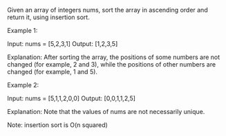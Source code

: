 
Given an array of integers nums, sort the array in ascending order and return it, using insertion sort.
 

Example 1:

Input: nums = [5,2,3,1]
Output: [1,2,3,5]


Explanation: After sorting the array, the positions of some numbers are not changed (for example, 2 and 3), while the positions of other numbers are changed (for example, 1 and 5).

Example 2:

Input: nums = [5,1,1,2,0,0]
Output: [0,0,1,1,2,5]


Explanation: Note that the values of nums are not necessarily unique.

Note: insertion sort is O(n squared)
